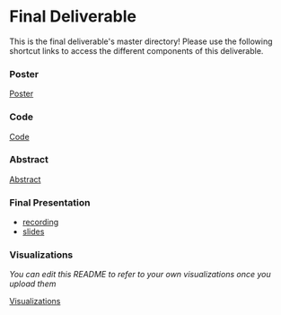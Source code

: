 # Final Deliverable
This is the final deliverable's master directory! Please use the following shortcut links to access the different components of this deliverable.

### Poster ###
[Poster](https://github.com/cs1951a-brown-spring-2022/rim-dj/blob/main/final_deliverable/poster/poster.pdf)

### Code ###
[Code](code/)<br/>

### Abstract ###
[Abstract](https://github.com/cs1951a-brown-spring-2022/rim-dj/blob/main/final_deliverable/abstract/abstract.pdf)

### Final Presentation ###
- [recording]()
- [slides](https://github.com/cs1951a-brown-spring-2022/rim-dj/blob/main/final_deliverable/poster/poster.pdf)

### Visualizations ###
_You can edit this README to refer to your own visualizations once you upload them_

[Visualizations](visualizations)

